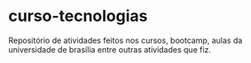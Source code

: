 # curso-tecnologias
Repositório de atividades feitos nos cursos, bootcamp, aulas da universidade de brasília entre outras atividades que fiz.
